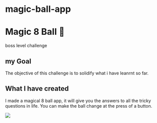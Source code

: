 # magic-ball-app

# Magic 8 Ball 🎱

boss level challenge 

## my Goal

The objective of this challenge is to solidify what i have leanrnt so far. 


## What I have created

I made a magical 8 ball app, it will give you the answers to all the tricky questions in life. You can make the ball change at the press of a button. 

<img src ="https://github.com/5hre9a/magic-ball-app/blob/master/ball.mp4">

